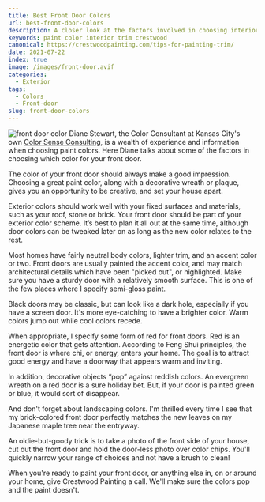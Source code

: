 ```yaml
---
title: Best Front Door Colors
url: best-front-door-colors
description: A closer look at the factors involved in choosing interior trim paint colors.
keywords: paint color interior trim crestwood
canonical: https://crestwoodpainting.com/tips-for-painting-trim/
date: 2021-07-22
index: true
image: /images/front-door.avif
categories:
  - Exterior
tags:
  - Colors
  - Front-door
slug: front-door-colors
---
```

![front door color](/images/front-door.avif)
Diane Stewart, the Color Consultant at Kansas City's own [Color Sense Consulting](/best-front-door-colors/), is a wealth of experience and information when choosing paint colors. Here Diane talks about some of the factors in choosing which color for your front door.

The color of your front door should always make a good impression. Choosing a great paint color, along with a decorative wreath or plaque, gives you an opportunity to be creative, and set your house apart.

Exterior colors should work well with your fixed surfaces and materials, such as your roof, stone or brick. Your front door should be part of your exterior color scheme. It’s best to plan it all out at the same time, although door colors can be tweaked later on as long as the new color relates to the rest.

Most homes have fairly neutral body colors, lighter trim, and an accent color or two. Front doors are usually painted the accent color, and may match architectural details which have been "picked out", or highlighted. Make sure you have a sturdy door with a relatively smooth surface. This is one of the few places where I specify semi-gloss paint.

Black doors may be classic, but can look like a dark hole, especially if you have a screen door. It's more eye-catching to have a brighter color. Warm colors jump out while cool colors recede.

When appropriate, I specify some form of red for front doors. Red is an energetic color that gets attention. According to Feng Shui principles, the front door is where chi, or energy, enters your home. The goal is to attract good energy and have a doorway that appears warm and inviting.

In addition, decorative objects “pop” against reddish colors. An evergreen wreath on a red door is a sure holiday bet. But, if your door is painted green or blue, it would sort of disappear.

And don't forget about landscaping colors. I'm thrilled every time I see that my brick-colored front door perfectly matches the new leaves on my Japanese maple tree near the entryway.

An oldie-but-goody trick is to take a photo of the front side of your house, cut out the front door and hold the door-less photo over color chips. You'll quickly narrow your range of choices and not have a brush to clean!

When you're ready to paint your front door, or anything else in, on or around your home, give Crestwood Painting a call. We'll make sure the colors pop and the paint doesn't.
